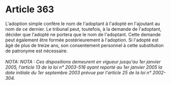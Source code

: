 # Article 363

L'adoption simple confère le nom de l'adoptant à l'adopté en l'ajoutant au nom de ce dernier.   Le tribunal peut, toutefois, à la demande de l'adoptant, décider que l'adopté ne portera que le nom de l'adoptant. Cette demande peut également être formée postérieurement à l'adoption. Si l'adopté est âgé de plus de treize ans, son consentement personnel à cette substitution de patronyme est nécessaire.<br/><br/><i>NOTA:   NOTA : Ces dispositions demeurent en vigueur jusqu'au 1er janvier 2005, l'article 13 de la loi n° 2003-516 ayant reporté au 1er janvier 2005 la date initiale du 1er septembre 2003 prévue par l'article 25 de la loi n° 2002-304.</i>